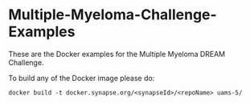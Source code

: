 # Multiple-Myeloma-Challenge-Examples

These are the Docker examples for the Multiple Myeloma DREAM Challenge.

To build any of the Docker image please do:

```
docker build -t docker.synapse.org/<synapseId>/<repoName> uams-5/
```
